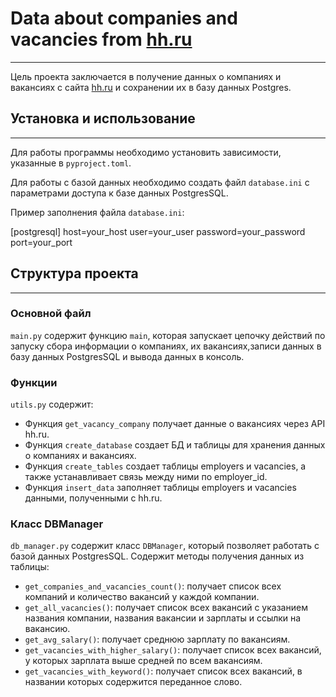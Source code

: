 # Data about companies and vacancies from  [hh.ru](http://hh.ru/)

---

Цель проекта заключается в получение данных о компаниях и вакансиях с сайта [hh.ru](http://hh.ru) и сохранении их в базу данных Postgres.

## Установка и использование

---

Для работы программы необходимо установить зависимости, указанные в `pyproject.toml`.

Для работы с базой данных необходимо создать файл `database.ini` с параметрами доступа к базе данных PostgresSQL.

Пример заполнения файла `database.ini`:

[postgresql]
host=your_host
user=your_user
password=your_password
port=your_port

## Структура проекта

---

### Основной файл

`main.py` содержит функцию `main`, которая запускает цепочку действий по запуску сбора информации о компаниях, их вакансиях,записи данных в базу данных PostgresSQL и вывода данных в консоль.

### Функции

`utils.py` содержит:

- Функция `get_vacancy_company` получает данные о вакансиях через API hh.ru.
- Функция `create_database` создает БД и таблицы для хранения данных о компаниях и вакансиях.
- Функция `create_tables` создает таблицы employers и vacancies, а также устанавливает связь между ними по  employer_id.
- Функция  `insert_data` заполняет таблицы employers и vacancies данными, полученными с hh.ru.

### Класс DBManager

`db_manager.py` содержит класс `DBManager`, который позволяет работать с базой данных PostgresSQL. Содержит методы получения данных из таблицы:

- `get_companies_and_vacancies_count()`: получает список всех компаний и количество вакансий у каждой компании.
- `get_all_vacancies()`: получает список всех вакансий с указанием названия компании, названия вакансии и зарплаты и ссылки на вакансию.
- `get_avg_salary()`: получает среднюю зарплату по вакансиям.
- `get_vacancies_with_higher_salary()`: получает список всех вакансий, у которых зарплата выше средней по всем вакансиям.
- `get_vacancies_with_keyword()`: получает список всех вакансий, в названии которых содержится переданное слово.